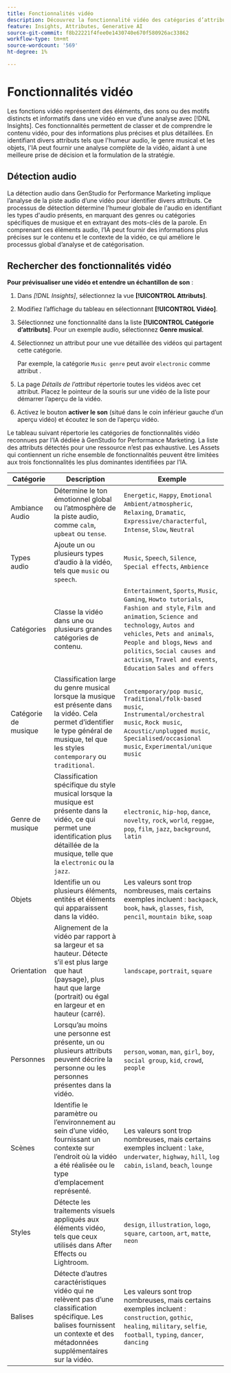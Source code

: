 ```yaml
---
title: Fonctionnalités vidéo
description: Découvrez la fonctionnalité vidéo des catégories d’attributs utilisées dans GenStudio for Performance Marketing.
feature: Insights, Attributes, Generative AI
source-git-commit: f8b22221f4fee0e1430740e670f580926ac33862
workflow-type: tm+mt
source-wordcount: '569'
ht-degree: 1%

---
```


# Fonctionnalités vidéo

Les fonctions vidéo représentent des éléments, des sons ou des motifs distincts et informatifs dans une vidéo en vue d’une analyse avec [!DNL Insights]. Ces fonctionnalités permettent de classer et de comprendre le contenu vidéo, pour des informations plus précises et plus détaillées. En identifiant divers attributs tels que l&#39;humeur audio, le genre musical et les objets, l&#39;IA peut fournir une analyse complète de la vidéo, aidant à une meilleure prise de décision et la formulation de la stratégie.

## Détection audio

La détection audio dans GenStudio for Performance Marketing implique l’analyse de la piste audio d’une vidéo pour identifier divers attributs. Ce processus de détection détermine l&#39;humeur globale de l&#39;audio en identifiant les types d&#39;audio présents, en marquant des genres ou catégories spécifiques de musique et en extrayant des mots-clés de la parole. En comprenant ces éléments audio, l’IA peut fournir des informations plus précises sur le contenu et le contexte de la vidéo, ce qui améliore le processus global d’analyse et de catégorisation.

## Rechercher des fonctionnalités vidéo

**Pour prévisualiser une vidéo et entendre un échantillon de son** :

1. Dans _[!DNL Insights]_, sélectionnez la vue **[!UICONTROL Attributs]**.

1. Modifiez l’affichage du tableau en sélectionnant **[!UICONTROL Vidéo]**.

1. Sélectionnez une fonctionnalité dans la liste **[!UICONTROL Catégorie d’attributs]**. Pour un exemple audio, sélectionnez **Genre musical**.

1. Sélectionnez un attribut pour une vue détaillée des vidéos qui partagent cette catégorie.

   Par exemple, la catégorie `Music genre` peut avoir `electronic` comme attribut .

1. La page _Détails de l’attribut_ répertorie toutes les vidéos avec cet attribut. Placez le pointeur de la souris sur une vidéo de la liste pour démarrer l’aperçu de la vidéo.

1. Activez le bouton **activer le son** (situé dans le coin inférieur gauche d’un aperçu vidéo) et écoutez le son de l’aperçu vidéo.

Le tableau suivant répertorie les catégories de fonctionnalités vidéo reconnues par l’IA dédiée à GenStudio for Performance Marketing. La liste des attributs détectés pour une ressource n’est pas exhaustive. Les Assets qui contiennent un riche ensemble de fonctionnalités peuvent être limitées aux trois fonctionnalités les plus dominantes identifiées par l’IA.

<!-- For the writer: turn off word wrap to work with these tables. Option + Z -->

| Catégorie | Description | Exemple |
| ------------------- | ------------------------------------------------------------------------------------------------------------ | --------------------------------------------------------------------------------------- |
| Ambiance Audio | Détermine le ton émotionnel global ou l’atmosphère de la piste audio, comme `calm`, `upbeat` ou `tense`. | `Energetic`, `Happy`, `Emotional Ambient/atmospheric`, `Relaxing`, `Dramatic`, `Expressive/characterful`, `Intense`, `Slow`, `Neutral` |
| Types audio | Ajoute un ou plusieurs types d’audio à la vidéo, tels que `music` ou `speech`. | `Music`, `Speech`, `Silence`, `Special effects`, `Ambience` |
| Catégories | Classe la vidéo dans une ou plusieurs grandes catégories de contenu. | `Entertainment`, `Sports`, `Music`, `Gaming`, `Howto tutorials`, `Fashion and style`, `Film and animation`, `Science and technology`, `Autos and vehicles`, `Pets and animals`, `People and blogs`, `News and politics`, `Social causes and activism`, `Travel and events`, `Education` `Sales and offers` |
| Catégorie de musique | Classification large du genre musical lorsque la musique est présente dans la vidéo. Cela permet d’identifier le type général de musique, tel que les styles `contemporary` ou `traditional`. | `Contemporary/pop music`, `Traditional/folk-based music`, `Instrumental/orchestral music`, `Rock music`, `Acoustic/unplugged music`, `Specialised/occasional music`, `Experimental/unique music` |
| Genre de musique | Classification spécifique du style musical lorsque la musique est présente dans la vidéo, ce qui permet une identification plus détaillée de la musique, telle que la `electronic` ou la `jazz`. | `electronic`, `hip-hop`, `dance`, `novelty`, `rock`, `world`, `reggae`, `pop`, `film`, `jazz`, `background`, `latin` |
| Objets | Identifie un ou plusieurs éléments, entités et éléments qui apparaissent dans la vidéo. | Les valeurs sont trop nombreuses, mais certains exemples incluent : `backpack`, `book`, `hawk`, `glasses`, `fish`, `pencil`, `mountain bike`, `soap` |
| Orientation | Alignement de la vidéo par rapport à sa largeur et sa hauteur. Détecte s’il est plus large que haut (paysage), plus haut que large (portrait) ou égal en largeur et en hauteur (carré). | `landscape`, `portrait`, `square` |
| Personnes | Lorsqu’au moins une personne est présente, un ou plusieurs attributs peuvent décrire la personne ou les personnes présentes dans la vidéo. | `person`, `woman`, `man`, `girl`, `boy`, `social group`, `kid`, `crowd`, `people` |
| Scènes | Identifie le paramètre ou l’environnement au sein d’une vidéo, fournissant un contexte sur l’endroit où la vidéo a été réalisée ou le type d’emplacement représenté. | Les valeurs sont trop nombreuses, mais certains exemples incluent : `lake`, `underwater`, `highway`, `hill`, `log cabin`, `island`, `beach`, `lounge` |
| Styles | Détecte les traitements visuels appliqués aux éléments vidéo, tels que ceux utilisés dans After Effects ou Lightroom. | `design`, `illustration`, `logo`, `square`, `cartoon`, `art`, `matte`, `neon` |
| Balises | Détecte d’autres caractéristiques vidéo qui ne relèvent pas d’une classification spécifique. Les balises fournissent un contexte et des métadonnées supplémentaires sur la vidéo. | Les valeurs sont trop nombreuses, mais certains exemples incluent : `construction`, `gothic`, `healing`, `military`, `selfie`, `football`, `typing`, `dancer`, `dancing` |
